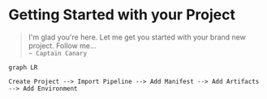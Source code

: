# Getting Started with your Project

> I'm glad you're here. Let me get you started with your brand new project. Follow me...   
`~ Captain Canary `

```mermaid
graph LR

Create Project --> Import Pipeline --> Add Manifest --> Add Artifacts --> Add Environment 

```